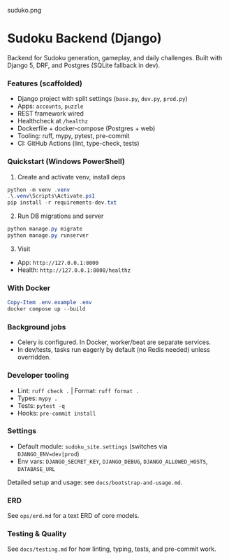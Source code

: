 suduko.png

# Sudoku Backend (Django)

Backend for Sudoku generation, gameplay, and daily challenges. Built with Django 5, DRF, and Postgres (SQLite fallback in dev).

### Features (scaffolded)
- Django project with split settings (`base.py`, `dev.py`, `prod.py`)
- Apps: `accounts`, `puzzle`
- REST framework wired
- Healthcheck at `/healthz`
- Dockerfile + docker-compose (Postgres + web)
- Tooling: ruff, mypy, pytest, pre-commit
- CI: GitHub Actions (lint, type-check, tests)

### Quickstart (Windows PowerShell)
1) Create and activate venv, install deps
```powershell
python -m venv .venv
.\.venv\Scripts\Activate.ps1
pip install -r requirements-dev.txt
```

2) Run DB migrations and server
```powershell
python manage.py migrate
python manage.py runserver
```

3) Visit
- App: `http://127.0.0.1:8000`
- Health: `http://127.0.0.1:8000/healthz`

### With Docker
```powershell
Copy-Item .env.example .env
docker compose up --build
```

### Background jobs
- Celery is configured. In Docker, worker/beat are separate services.
- In dev/tests, tasks run eagerly by default (no Redis needed) unless overridden.

### Developer tooling
- Lint: `ruff check .`  | Format: `ruff format .`
- Types: `mypy .`
- Tests: `pytest -q`
- Hooks: `pre-commit install`

### Settings
- Default module: `sudoku_site.settings` (switches via `DJANGO_ENV=dev|prod`)
- Env vars: `DJANGO_SECRET_KEY`, `DJANGO_DEBUG`, `DJANGO_ALLOWED_HOSTS`, `DATABASE_URL`

Detailed setup and usage: see `docs/bootstrap-and-usage.md`.

### ERD
See `ops/erd.md` for a text ERD of core models.

### Testing & Quality
See `docs/testing.md` for how linting, typing, tests, and pre-commit work.
